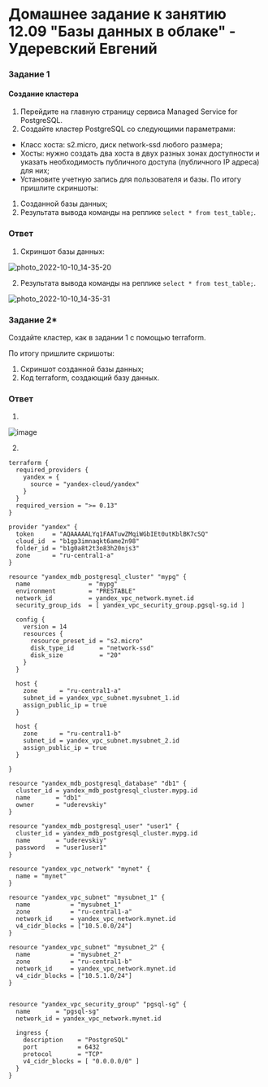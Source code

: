 # Домашнее задание к занятию 12.09 "Базы данных в облаке" - Удеревский Евгений
### Задание 1


#### Создание кластера
1. Перейдите на главную страницу сервиса Managed Service for PostgreSQL.
1. Создайте кластер PostgreSQL со следующими параметрами:
- Класс хоста: s2.micro, диск network-ssd любого размера;
- Хосты: нужно создать два хоста в двух  разных зонах доступности  и указать необходимость публичного доступа (публичного IP адреса) для них;
- Установите учетную запись для пользователя и базы.
По итогу пришлите скриншоты:

1) Созданной базы данных;
2) Результата вывода команды на реплике ```select * from test_table;```.

### Ответ 
1) Скриншот базы данных:  

![photo_2022-10-10_14-35-20](https://user-images.githubusercontent.com/105911902/194857822-3719559a-3f2a-401c-9686-5a584859dab5.jpg)

2) Результата вывода команды на реплике ```select * from test_table;```.  

![photo_2022-10-10_14-35-31](https://user-images.githubusercontent.com/105911902/194857727-9aecb557-25f7-4257-81ab-fb0eb9702fdb.jpg)

### Задание 2*

Создайте кластер, как в задании 1 с помощью terraform.


По итогу пришлите скришоты:

1) Скриншот созданной базы данных;
2) Код terraform, создающий базу данных.

### Ответ   

1)   
![image](https://user-images.githubusercontent.com/105911902/194858356-84eedca0-d860-4e7e-8b9d-92b3df900826.png)  

2)
```
terraform {
  required_providers {
    yandex = {
      source = "yandex-cloud/yandex"
    }
  }
  required_version = ">= 0.13"
}

provider "yandex" {
  token     = "AQAAAAALYq1FAATuwZMqiWGbIEt0utKblBK7cSQ"
  cloud_id  = "b1gp3imnaqkt6ame2n98"
  folder_id = "b1g0a8t2t3o83h20njs3"
  zone      = "ru-central1-a"
}

resource "yandex_mdb_postgresql_cluster" "mypg" {
  name                = "mypg"
  environment         = "PRESTABLE"
  network_id          = yandex_vpc_network.mynet.id
  security_group_ids  = [ yandex_vpc_security_group.pgsql-sg.id ]

  config {
    version = 14
    resources {
      resource_preset_id = "s2.micro"
      disk_type_id       = "network-ssd"
      disk_size          = "20"
    }
  }

  host {
    zone      = "ru-central1-a"
    subnet_id = yandex_vpc_subnet.mysubnet_1.id
    assign_public_ip = true
  }

  host {
    zone      = "ru-central1-b"
    subnet_id = yandex_vpc_subnet.mysubnet_2.id
    assign_public_ip = true
  }

}

resource "yandex_mdb_postgresql_database" "db1" {
  cluster_id = yandex_mdb_postgresql_cluster.mypg.id
  name       = "db1"
  owner      = "uderevskiy"
}

resource "yandex_mdb_postgresql_user" "user1" {
  cluster_id = yandex_mdb_postgresql_cluster.mypg.id
  name       = "uderevskiy"
  password   = "user1user1"
}

resource "yandex_vpc_network" "mynet" {
  name = "mynet"
}

resource "yandex_vpc_subnet" "mysubnet_1" {
  name           = "mysubnet_1"
  zone           = "ru-central1-a"
  network_id     = yandex_vpc_network.mynet.id
  v4_cidr_blocks = ["10.5.0.0/24"]
}

resource "yandex_vpc_subnet" "mysubnet_2" {
  name           = "mysubnet_2"
  zone           = "ru-central1-b"
  network_id     = yandex_vpc_network.mynet.id
  v4_cidr_blocks = ["10.5.1.0/24"]
}


resource "yandex_vpc_security_group" "pgsql-sg" {
  name       = "pgsql-sg"
  network_id = yandex_vpc_network.mynet.id

  ingress {
    description    = "PostgreSQL"
    port           = 6432
    protocol       = "TCP"
    v4_cidr_blocks = [ "0.0.0.0/0" ]
  }
}
```
